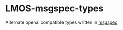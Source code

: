# LMOS-msgspec-types
Alternate openai compatible types written in [msgspec](https://jcristharif.com/msgspec/)
